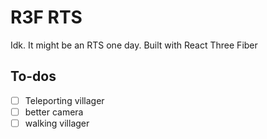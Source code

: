 # R3F RTS

Idk. It might be an RTS one day. Built with React Three Fiber

## To-dos

- [ ] Teleporting villager
- [ ] better camera
- [ ] walking villager
